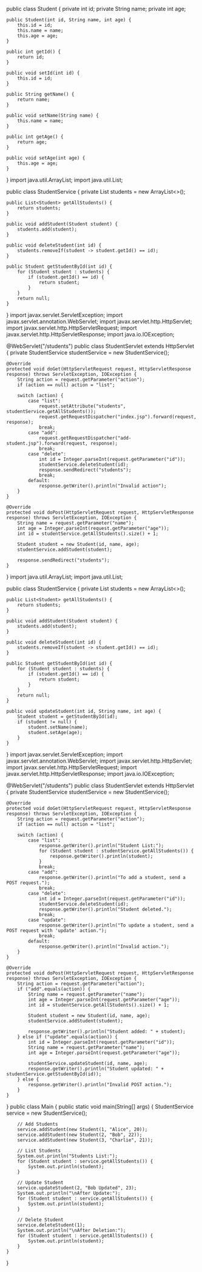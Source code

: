 public class Student {
    private int id;
    private String name;
    private int age;

    public Student(int id, String name, int age) {
        this.id = id;
        this.name = name;
        this.age = age;
    }

    public int getId() {
        return id;
    }

    public void setId(int id) {
        this.id = id;
    }

    public String getName() {
        return name;
    }

    public void setName(String name) {
        this.name = name;
    }

    public int getAge() {
        return age;
    }

    public void setAge(int age) {
        this.age = age;
    }
}
import java.util.ArrayList;
import java.util.List;

public class StudentService {
    private List<Student> students = new ArrayList<>();

    public List<Student> getAllStudents() {
        return students;
    }

    public void addStudent(Student student) {
        students.add(student);
    }

    public void deleteStudent(int id) {
        students.removeIf(student -> student.getId() == id);
    }

    public Student getStudentById(int id) {
        for (Student student : students) {
            if (student.getId() == id) {
                return student;
            }
        }
        return null;
    }
}
import javax.servlet.ServletException;
import javax.servlet.annotation.WebServlet;
import javax.servlet.http.HttpServlet;
import javax.servlet.http.HttpServletRequest;
import javax.servlet.http.HttpServletResponse;
import java.io.IOException;

@WebServlet("/students")
public class StudentServlet extends HttpServlet {
    private StudentService studentService = new StudentService();

    @Override
    protected void doGet(HttpServletRequest request, HttpServletResponse response) throws ServletException, IOException {
        String action = request.getParameter("action");
        if (action == null) action = "list";

        switch (action) {
            case "list":
                request.setAttribute("students", studentService.getAllStudents());
                request.getRequestDispatcher("index.jsp").forward(request, response);
                break;
            case "add":
                request.getRequestDispatcher("add-student.jsp").forward(request, response);
                break;
            case "delete":
                int id = Integer.parseInt(request.getParameter("id"));
                studentService.deleteStudent(id);
                response.sendRedirect("students");
                break;
            default:
                response.getWriter().println("Invalid action");
        }
    }

    @Override
    protected void doPost(HttpServletRequest request, HttpServletResponse response) throws ServletException, IOException {
        String name = request.getParameter("name");
        int age = Integer.parseInt(request.getParameter("age"));
        int id = studentService.getAllStudents().size() + 1;

        Student student = new Student(id, name, age);
        studentService.addStudent(student);

        response.sendRedirect("students");
    }
}
import java.util.ArrayList;
import java.util.List;

public class StudentService {
    private List<Student> students = new ArrayList<>();

    public List<Student> getAllStudents() {
        return students;
    }

    public void addStudent(Student student) {
        students.add(student);
    }

    public void deleteStudent(int id) {
        students.removeIf(student -> student.getId() == id);
    }

    public Student getStudentById(int id) {
        for (Student student : students) {
            if (student.getId() == id) {
                return student;
            }
        }
        return null;
    }

    public void updateStudent(int id, String name, int age) {
        Student student = getStudentById(id);
        if (student != null) {
            student.setName(name);
            student.setAge(age);
        }
    }
}
import javax.servlet.ServletException;
import javax.servlet.annotation.WebServlet;
import javax.servlet.http.HttpServlet;
import javax.servlet.http.HttpServletRequest;
import javax.servlet.http.HttpServletResponse;
import java.io.IOException;

@WebServlet("/students")
public class StudentServlet extends HttpServlet {
    private StudentService studentService = new StudentService();

    @Override
    protected void doGet(HttpServletRequest request, HttpServletResponse response) throws ServletException, IOException {
        String action = request.getParameter("action");
        if (action == null) action = "list";

        switch (action) {
            case "list":
                response.getWriter().println("Student List:");
                for (Student student : studentService.getAllStudents()) {
                    response.getWriter().println(student);
                }
                break;
            case "add":
                response.getWriter().println("To add a student, send a POST request.");
                break;
            case "delete":
                int id = Integer.parseInt(request.getParameter("id"));
                studentService.deleteStudent(id);
                response.getWriter().println("Student deleted.");
                break;
            case "update":
                response.getWriter().println("To update a student, send a POST request with 'update' action.");
                break;
            default:
                response.getWriter().println("Invalid action.");
        }
    }

    @Override
    protected void doPost(HttpServletRequest request, HttpServletResponse response) throws ServletException, IOException {
        String action = request.getParameter("action");
        if ("add".equals(action)) {
            String name = request.getParameter("name");
            int age = Integer.parseInt(request.getParameter("age"));
            int id = studentService.getAllStudents().size() + 1;

            Student student = new Student(id, name, age);
            studentService.addStudent(student);

            response.getWriter().println("Student added: " + student);
        } else if ("update".equals(action)) {
            int id = Integer.parseInt(request.getParameter("id"));
            String name = request.getParameter("name");
            int age = Integer.parseInt(request.getParameter("age"));

            studentService.updateStudent(id, name, age);
            response.getWriter().println("Student updated: " + studentService.getStudentById(id));
        } else {
            response.getWriter().println("Invalid POST action.");
        }
    }
}
public class Main {
    public static void main(String[] args) {
        StudentService service = new StudentService();

        // Add Students
        service.addStudent(new Student(1, "Alice", 20));
        service.addStudent(new Student(2, "Bob", 22));
        service.addStudent(new Student(3, "Charlie", 21));

        // List Students
        System.out.println("Students List:");
        for (Student student : service.getAllStudents()) {
            System.out.println(student);
        }

        // Update Student
        service.updateStudent(2, "Bob Updated", 23);
        System.out.println("\nAfter Update:");
        for (Student student : service.getAllStudents()) {
            System.out.println(student);
        }

        // Delete Student
        service.deleteStudent(1);
        System.out.println("\nAfter Deletion:");
        for (Student student : service.getAllStudents()) {
            System.out.println(student);
        }
    }
}
